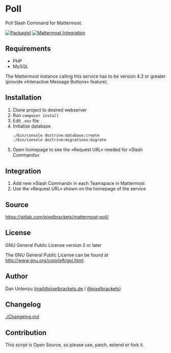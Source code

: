 Poll
====

Poll Slash Command for Mattermost.

[![Packagist](https://img.shields.io/packagist/v/pixelbrackets/mattermost-poll.svg)](https://packagist.org/packages/pixelbrackets/mattermost-poll/)
[![Mattermost Integration](https://img.shields.io/badge/mattermost-slash_command-blue.svg)](https://about.mattermost.com/community-applications/)

Requirements
------------

  * PHP
  * MySQL

The Mattermost instance calling this service has to be version 4.2 or greater
(provide »Interactive Message Buttons« feature).

Installation
------------

1. Clone project to desired webserver
1. Run `composer install`
1. Edit `.env` file
1. Initialize database
   ```bash
   ./bin/console doctrine:database:create
   ./bin/console doctrine:migrations:migrate
   ```
1. Open homepage to see the »Request URL« needed for »Slash Commands«

Integration
-----------

1. Add new »Slash Command« in each Teamspace in Mattermost
1. Use the »Request URL« shown on the homepage of the service

Source
------

https://gitlab.com/pixelbrackets/mattermost-poll/

License
-------

GNU General Public License version 2 or later

The GNU General Public License can be found at http://www.gnu.org/copyleft/gpl.html.

Author
------

Dan Untenzu (<mail@pixelbrackets.de> / [@pixelbrackets](https://github.com/pixelbrackets))

Changelog
---------

[./Changelog.md](./Changelog.md)

Contribution
------------

This script is Open Source, so please use, patch, extend or fork it.
